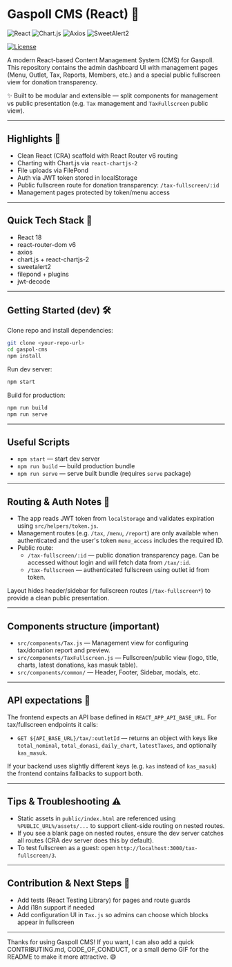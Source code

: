 # Gaspoll CMS (React) 🚀

![React](https://img.shields.io/badge/React-18.2.0-61DAFB?logo=react&logoColor=white)
![Chart.js](https://img.shields.io/badge/Chart.js-4.x-F8CE00?logo=chartdotjs&logoColor=black)
![Axios](https://img.shields.io/badge/Axios-1.x-5A29E4?logo=axios&logoColor=white)
![SweetAlert2](https://img.shields.io/badge/SweetAlert2-11.x-FF6B6B)

[![License](https://img.shields.io/badge/license-MIT-green.svg)](LICENSE)

A modern React-based Content Management System (CMS) for Gaspoll. This repository contains the admin dashboard UI with management pages (Menu, Outlet, Tax, Reports, Members, etc.) and a special public fullscreen view for donation transparency.

✨ Built to be modular and extensible — split components for management vs public presentation (e.g. `Tax` management and `TaxFullscreen` public view).

---

## Highlights 🌟

- Clean React (CRA) scaffold with React Router v6 routing
- Charting with Chart.js via `react-chartjs-2`
- File uploads via FilePond
- Auth via JWT token stored in localStorage
- Public fullscreen route for donation transparency: `/tax-fullscreen/:id`
- Management pages protected by token/menu access

---

## Quick Tech Stack 🧰

- React 18
- react-router-dom v6
- axios
- chart.js + react-chartjs-2
- sweetalert2
- filepond + plugins
- jwt-decode

---

## Getting Started (dev) 🛠️

Clone repo and install dependencies:

```bash
git clone <your-repo-url>
cd gaspol-cms
npm install
```

Run dev server:

```bash
npm start
```

Build for production:

```bash
npm run build
npm run serve
```

---

## Useful Scripts

- `npm start` — start dev server
- `npm run build` — build production bundle
- `npm run serve` — serve built bundle (requires `serve` package)

---

## Routing & Auth Notes 🔐

- The app reads JWT token from `localStorage` and validates expiration using `src/helpers/token.js`.
- Management routes (e.g. `/tax`, `/menu`, `/report`) are only available when authenticated and the user's token `menu_access` includes the required ID.
- Public route:
	- `/tax-fullscreen/:id` — public donation transparency page. Can be accessed without login and will fetch data from `/tax/:id`.
	- `/tax-fullscreen` — authenticated fullscreen using outlet id from token.

Layout hides header/sidebar for fullscreen routes (`/tax-fullscreen*`) to provide a clean public presentation.

---

## Components structure (important)

- `src/components/Tax.js` — Management view for configuring tax/donation report and preview.
- `src/components/TaxFullscreen.js` — Fullscreen/public view (logo, title, charts, latest donations, kas masuk table).
- `src/components/common/` — Header, Footer, Sidebar, modals, etc.

---

## API expectations 🧾

The frontend expects an API base defined in `REACT_APP_API_BASE_URL`.
For tax/fullscreen endpoints it calls:

- `GET ${API_BASE_URL}/tax/:outletId` — returns an object with keys like `total_nominal`, `total_donasi`, `daily_chart`, `latestTaxes`, and optionally `kas_masuk`.

If your backend uses slightly different keys (e.g. `kas` instead of `kas_masuk`) the frontend contains fallbacks to support both.

---

## Tips & Troubleshooting ⚠️

- Static assets in `public/index.html` are referenced using `%PUBLIC_URL%/assets/...` to support client-side routing on nested routes.
- If you see a blank page on nested routes, ensure the dev server catches all routes (CRA dev server does this by default).
- To test fullscreen as a guest: open `http://localhost:3000/tax-fullscreen/3`.

---

## Contribution & Next Steps 🤝

- Add tests (React Testing Library) for pages and route guards
- Add i18n support if needed
- Add configuration UI in `Tax.js` so admins can choose which blocks appear in fullscreen

---

Thanks for using Gaspoll CMS! If you want, I can also add a quick CONTRIBUTING.md, CODE_OF_CONDUCT, or a small demo GIF for the README to make it more attractive. 😄
